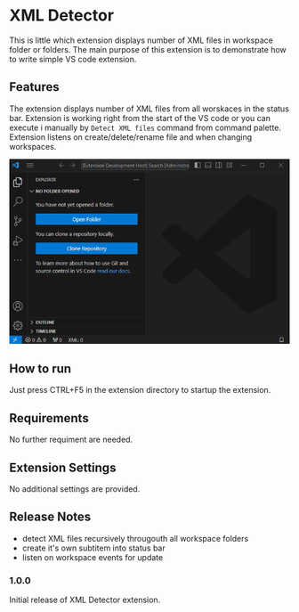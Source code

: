 # XML Detector

This is little which extension displays number of XML files in workspace folder or folders.
The main purpose of this extension is to demonstrate how to write simple VS code extension.

## Features

The extension displays number of XML files from all worskaces in the status bar.
Extension is working right from the start of the VS code or you can execute i
manually by `Detect XML files` command from command palette. Extension listens on
create/delete/rename file and when changing workspaces.

![XML Detector](images/XMLDetector.gif "XML Detector preview")

## How to run

Just press CTRL+F5 in the extension directory to startup the extension.

## Requirements

No further requiment are needed.

## Extension Settings

No additional settings are provided.

## Release Notes

- detect XML files recursively througouth all workspace folders
- create it's own subtitem into status bar
- listen on workspace events for update

### 1.0.0

Initial release of XML Detector extension.
